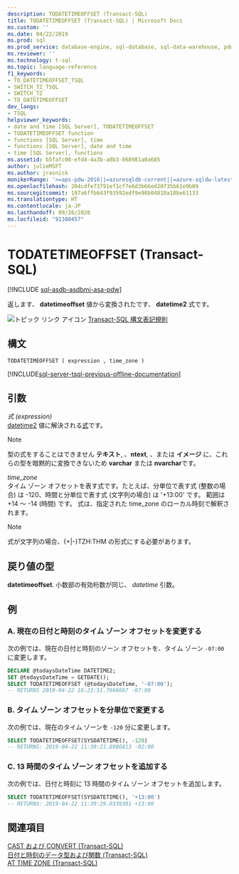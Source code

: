 ```yaml
---
description: TODATETIMEOFFSET (Transact-SQL)
title: TODATETIMEOFFSET (Transact-SQL) | Microsoft Docs
ms.custom: ''
ms.date: 04/22/2019
ms.prod: sql
ms.prod_service: database-engine, sql-database, sql-data-warehouse, pdw
ms.reviewer: ''
ms.technology: t-sql
ms.topic: language-reference
f1_keywords:
- TO_DATETIMEOFFSET_TSQL
- SWITCH_TZ_TSQL
- SWITCH_TZ
- TO_DATETIMEOFFSET
dev_langs:
- TSQL
helpviewer_keywords:
- date and time [SQL Server], TODATETIMEOFFSET
- TODATETIMEOFFSET function
- functions [SQL Server], time
- functions [SQL Server], date and time
- time [SQL Server], functions
ms.assetid: b5fafc08-efd4-4a3b-a0b3-068981a0a685
author: julieMSFT
ms.author: jrasnick
monikerRange: '>=aps-pdw-2016||=azuresqldb-current||=azure-sqldw-latest||>=sql-server-2016||=sqlallproducts-allversions||>=sql-server-linux-2017||=azuresqldb-mi-current'
ms.openlocfilehash: 204cdfe73791ef1cf7e6d3b66ed20735b61e9b09
ms.sourcegitcommit: 197a6ffb643f93592edf9e90b04810a18be61133
ms.translationtype: HT
ms.contentlocale: ja-JP
ms.lasthandoff: 09/26/2020
ms.locfileid: "91380457"
---
```

# <a name="todatetimeoffset-transact-sql"></a>TODATETIMEOFFSET (Transact-SQL)
[!INCLUDE [sql-asdb-asdbmi-asa-pdw](../../includes/applies-to-version/sql-asdb-asdbmi-asa-pdw.md)]

  返します、 **datetimeoffset** 値から変換されたです、 **datetime2** 式です。  
  
 ![トピック リンク アイコン](../../database-engine/configure-windows/media/topic-link.gif "トピック リンク アイコン") [Transact-SQL 構文表記規則](../../t-sql/language-elements/transact-sql-syntax-conventions-transact-sql.md)  
  
## <a name="syntax"></a>構文  
  
```syntaxsql
TODATETIMEOFFSET ( expression , time_zone )  
```  
  
[!INCLUDE[sql-server-tsql-previous-offline-documentation](../../includes/sql-server-tsql-previous-offline-documentation.md)]

## <a name="arguments"></a>引数
 *式 (expression)*  
 [datetime2](../../t-sql/data-types/datetime2-transact-sql.md) 値に解決される[式](../../t-sql/language-elements/expressions-transact-sql.md)です。  
  
> [!NOTE]  
>  型の式をすることはできません **テキスト**, 、**ntext**, 、または **イメージ** に、これらの型を暗黙的に変換できないため **varchar** または **nvarchar**です。  
  
 *time_zone*  
 タイム ゾーン オフセットを表す式です。たとえば、分単位で表す式 (整数の場合) は -120、時間と分単位で表す式 (文字列の場合) は '+13:00' です。 範囲は +14 ～ -14 (時間) です。 式は、指定された time_zone のローカル時刻で解釈されます。  
  
> [!NOTE]  
>  式が文字列の場合、{+|-}TZH:THM の形式にする必要があります。  
  
## <a name="return-type"></a>戻り値の型  
 **datetimeoffset**. 小数部の有効桁数が同じ、 *datetime* 引数。  
  
## <a name="examples"></a>例  
  
### <a name="a-changing-the-time-zone-offset-of-the-current-date-and-time"></a>A. 現在の日付と時刻のタイム ゾーン オフセットを変更する  
 次の例では、現在の日付と時刻のゾーン オフセットを、タイム ゾーン `-07:00` に変更します。  
  
```sql  
DECLARE @todaysDateTime DATETIME2;  
SET @todaysDateTime = GETDATE();  
SELECT TODATETIMEOFFSET (@todaysDateTime, '-07:00');  
-- RETURNS 2019-04-22 16:23:51.7666667 -07:00  
```  
  
### <a name="b-changing-the-time-zone-offset-in-minutes"></a>B. タイム ゾーン オフセットを分単位で変更する  
 次の例では、現在のタイム ゾーンを `-120` 分に変更します。  
  
```sql  
SELECT TODATETIMEOFFSET(SYSDATETIME(), -120)
-- RETURNS: 2019-04-22 11:39:21.6986813 -02:00  
```  
  
### <a name="c-adding-a-13-hour-time-zone-offset"></a>C. 13 時間のタイム ゾーン オフセットを追加する  
 次の例では、日付と時刻に 13 時間のタイム ゾーン オフセットを追加します。  
  
```sql  
SELECT TODATETIMEOFFSET(SYSDATETIME(), '+13:00')
-- RETURNS: 2019-04-22 11:39:29.0339301 +13:00
```  
  
## <a name="see-also"></a>関連項目  
 [CAST および CONVERT &#40;Transact-SQL&#41;](../../t-sql/functions/cast-and-convert-transact-sql.md)   
 [日付と時刻のデータ型および関数 (Transact-SQL)](../../t-sql/functions/date-and-time-data-types-and-functions-transact-sql.md)   
 [AT TIME ZONE &#40;Transact-SQL&#41;](../../t-sql/queries/at-time-zone-transact-sql.md)  
  
  

